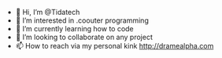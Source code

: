 - 👋 Hi, I’m @Tidatech
- 👀 I’m interested in .coouter programming 
- 🌱 I’m currently learning how to code 
- 💞️ I’m looking to collaborate on any project 
- 📫 How to reach via my personal kink http://dramealpha.com

<!---
Tidatech/Tidatech is a ✨ special ✨ repository because its `README.md` (this file) appears on your GitHub profile.
You can click the Preview link to take a look at your changes.
--->
